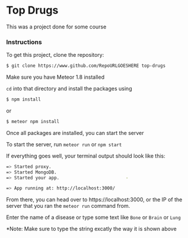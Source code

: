 # Top Drugs
This was a project done for some course
### Instructions
To get this project, clone the repository:
```bash
$ git clone https://www.github.com/RepoURLGOESHERE top-drugs
```
Make sure you have Meteor 1.8 installed

`cd` into that directory and install the packages using
```bash
$ npm install
```
or
```bash
$ meteor npm install
```
Once all packages are installed, you can start the server

To start the server, run `meteor run` or `npm start`

If everything goes well, your terminal output should look like this:
```bash
=> Started proxy.                             
=> Started MongoDB.                           
=> Started your app.                         -

=> App running at: http://localhost:3000/
```
From there, you can head over to https://localhost:3000, or the IP of the server that
you ran the `meteor run` command from.

Enter the name of a disease or type some text like `Bone` or `Brain` or `Lung`

*Note: Make sure to type the string excatly the way it is shown above

